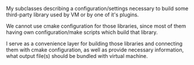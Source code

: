 My subclasses describing a configuration/settings necessary to build some third-party library used by VM
or by one of it's plugins.

We cannot use cmake configuration for those libraries, since most of them having own 
configuration/make scripts which build that library.

I serve as a convenience layer for building those libraries and connecting them with cmake configuration,
as well as provide necessary information, what output file(s) should be bundled with virtual machine.
